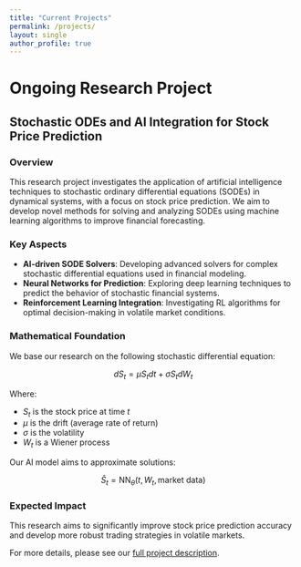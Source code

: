 ```yaml
---
title: "Current Projects"
permalink: /projects/
layout: single
author_profile: true
---
```


# Ongoing Research Project

## Stochastic ODEs and AI Integration for Stock Price Prediction

### Overview

This research project investigates the application of artificial intelligence techniques to stochastic ordinary differential equations (SODEs) in dynamical systems, with a focus on stock price prediction. We aim to develop novel methods for solving and analyzing SODEs using machine learning algorithms to improve financial forecasting.

### Key Aspects

- **AI-driven SODE Solvers**: Developing advanced solvers for complex stochastic differential equations used in financial modeling.
- **Neural Networks for Prediction**: Exploring deep learning techniques to predict the behavior of stochastic financial systems.
- **Reinforcement Learning Integration**: Investigating RL algorithms for optimal decision-making in volatile market conditions.

### Mathematical Foundation

We base our research on the following stochastic differential equation:

$$ dS_t = \mu S_t dt + \sigma S_t dW_t $$

Where:
- $S_t$ is the stock price at time $t$
- $\mu$ is the drift (average rate of return)
- $\sigma$ is the volatility
- $W_t$ is a Wiener process

Our AI model aims to approximate solutions:

$$ \hat{S}_t = \text{NN}_\theta(t, W_t, \text{market data}) $$

### Expected Impact

This research aims to significantly improve stock price prediction accuracy and develop more robust trading strategies in volatile markets.

For more details, please see our [full project description](/projects/ongoing-research-project/).